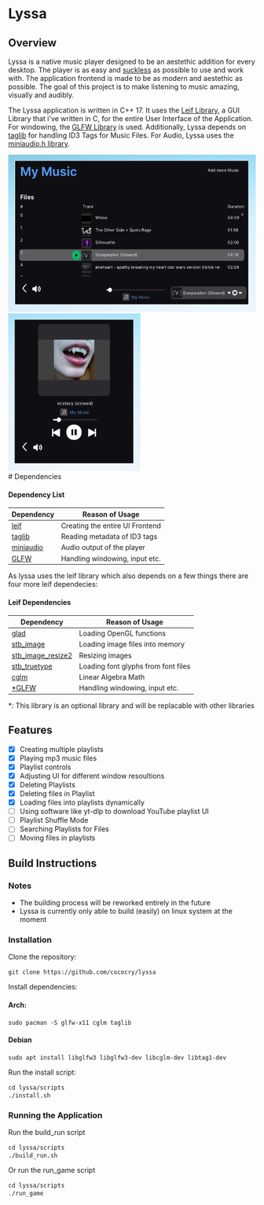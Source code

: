 # Lyssa

## Overview
Lyssa is a native music player designed to be an aestethic addition for every desktop. 
The player is as easy and [suckless](https://suckless.org/philosophy) as possible to use and work with. The application frontend 
is made to be as modern and aestethic as possible. The goal of this project is to make listening to 
music amazing, visually and audibly. 

The Lyssa application is written in C++ 17. It uses the [Leif Library](https://github.com/cococry/leif), a GUI Library that i've
written in C, for the entire User Interface of the Application. For windowing, the [GLFW Library](https://github.com/glfw/glfw) is used. Additionally, Lyssa depends on [taglib](https://github.com/taglib/taglib) for handling 
ID3 Tags for Music Files. For Audio, Lyssa uses the [miniaudio.h library](https://github.com/mackron/miniaudio).

<div>
    <img src="https://github.com/cococry/lyssa/blob/main/branding/app-on-playlist.png" alt="Alt text" style="height:320px;">
    <img src="https://github.com/cococry/lyssa/blob/main/branding/app-on-track.png" alt="Alt text" style="height:320px;">
</div>
# Dependencies 

#### Dependency List

| Dependency         |  Reason of Usage    |
| ----------------|-------------|
| [leif](https://github.com/cococry/leif) | Creating the entire UI Frontend |
| [taglib](https://github.com/taglib/taglib)| Reading metadata of ID3 tags |
| [miniaudio](https://github.com/mackron/miniaudio) | Audio output of the player | 
| [GLFW](https://github.com/glfw/glfw) | Handling windowing, input etc. | 


As lyssa uses the leif library which also depends on a few things there are four more leif dependecies:
#### Leif Dependencies 

| Dependency         |  Reason of Usage    |
| ----------------|-------------|
| [glad](https://github.com/Dav1dde/glad) | Loading OpenGL functions |
| [stb_image](https://github.com/nothings/stb/blob/master/stb_image.h) | Loading image files into memory |
| [stb_image_resize2](https://github.com/nothings/stb/blob/master/stb_image_resize2.h) | Resizing images |
| [stb_truetype](https://github.com/nothings/stb/blob/master/stb_truetype.h) | Loading font glyphs from font files |
| [cglm](https://github.com/recp/cglm) | Linear Algebra Math | 
| [*GLFW](https://github.com/glfw/glfw) | Handling windowing, input etc. | 

*: This library is an optional library and will be replacable with other libraries


## Features

- [x] Creating multiple playlists
- [x] Playing mp3 music files
- [x] Playlist controls
- [x] Adjusting UI for different window resoultions
- [x] Deleting Playlists
- [x] Deleting files in Playlist
- [x] Loading files into playlists dynamically
- [ ] Using software like yt-dlp to download YouTube playlist UI 
- [ ] Playlist Shuffle Mode
- [ ] Searching Playlists for Files
- [ ] Moving files in playlists

## Build Instructions

### Notes 
- The building process will be reworked entirely in the future
- Lyssa is currently only able to build (easily) on linux system at the moment

### Installation

Clone the repository:
```console
git clone https://github.com/cococry/lyssa
```

Install dependencies: 

#### Arch: 
```console
sudo pacman -S glfw-x11 cglm taglib
```

#### Debian
```console
sudo apt install libglfw3 libglfw3-dev libcglm-dev libtag1-dev
```

Run the install script:
```console
cd lyssa/scripts
./install.sh
```

### Running the Application

Run the build_run script
```console
cd lyssa/scripts
./build_run.sh
```

Or run the run_game script
```console
cd lyssa/scripts
./run_game
```
